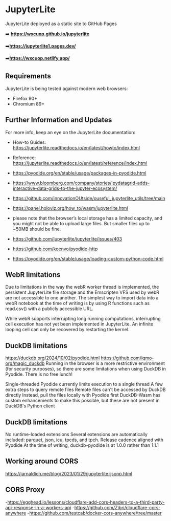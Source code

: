 # JupyterLite 

JupyterLite deployed as a static site to GitHub Pages

➡️ **https://wxcuop.github.io/jupyterlite**

➡️**https://jupyterlite1.pages.dev/**

➡️**https://wxcuop.netlify.app/**
## Requirements

JupyterLite is being tested against modern web browsers:

- Firefox 90+
- Chromium 89+

## Further Information and Updates

For more info, keep an eye on the JupyterLite documentation:

- How-to Guides: https://jupyterlite.readthedocs.io/en/latest/howto/index.html
- Reference: https://jupyterlite.readthedocs.io/en/latest/reference/index.html

- https://pyodide.org/en/stable/usage/packages-in-pyodide.html

- https://www.bloomberg.com/company/stories/ipydatagrid-adds-interactive-data-grids-to-the-jupyter-ecosystem/
- https://github.com/innovationOUtside/ouseful_jupyterlite_utils/tree/main

- https://panel.holoviz.org/how_to/wasm/jupyterlite.html
- please note that the browser’s local storage has a limited capacity, and you might not be able to upload large files. But smaller files up to ~50MB should be fine.

- https://github.com/jupyterlite/jupyterlite/issues/403
- https://github.com/koenvo/pyodide-http
- https://pyodide.org/en/stable/usage/loading-custom-python-code.html


## WebR limitations
Due to limitations in the way the webR worker thread is implemented, the persistent JupyterLite file storage and the Emscripten VFS used by webR are not accessible to one another. The simplest way to import data into a webR notebook at the time of writing is by using R functions such as read.csv() with a publicly accessible URL.

While webR supports interrupting long running computations, interrupting cell execution has not yet been implemented in JupyterLite. An infinite looping cell can only be recovered by restarting the kernel.

## DuckDB limitations
https://duckdb.org/2024/10/02/pyodide.html
https://github.com/iqmo-org/magic_duckdb
Running in the browser is a more restrictive environment (for security purposes), so there are some limitations when using DuckDB in Pyodide. There is no free lunch!

Single-threaded
Pyodide currently limits execution to a single thread
A few extra steps to query remote files
Remote files can't be accessed by DuckDB directly
Instead, pull the files locally with Pyodide first
DuckDB-Wasm has custom enhancements to make this possible, but these are not present in DuckDB's Python client


## DuckDB limitations
No runtime-loaded extensions
Several extensions are automatically included: parquet, json, icu, tpcds, and tpch.
Release cadence aligned with Pyodide
At the time of writing, duckdb-pyodide is at 1.0.0 rather than 1.1.1


## Working around CORS
https://jarnaldich.me/blog/2023/01/29/jupyterlite-jsonp.html

## CORS Proxy
-https://egghead.io/lessons/cloudflare-add-cors-headers-to-a-third-party-api-response-in-a-workers-api
-https://github.com/Zibri/cloudflare-cors-anywhere
-https://github.com/testcab/docker-cors-anywhere/tree/master

